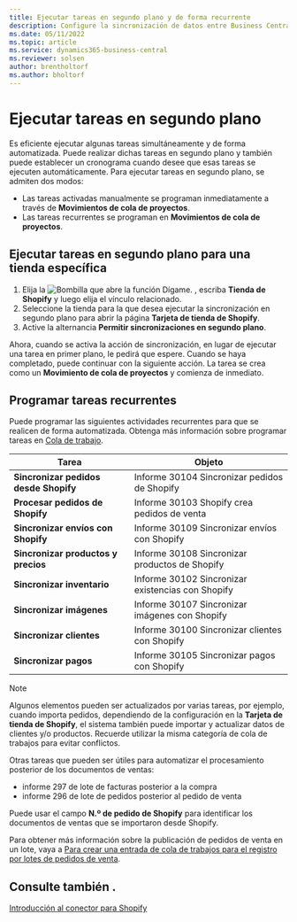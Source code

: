 ```yaml
---
title: Ejecutar tareas en segundo plano y de forma recurrente
description: Configure la sincronización de datos entre Business Central y Shopify en segundo plano.
ms.date: 05/11/2022
ms.topic: article
ms.service: dynamics365-business-central
ms.reviewer: solsen
author: brentholtorf
ms.author: bholtorf
---
```


# <a name="run-tasks-in-the-background"></a>Ejecutar tareas en segundo plano

Es eficiente ejecutar algunas tareas simultáneamente y de forma automatizada. Puede realizar dichas tareas en segundo plano y también puede establecer un cronograma cuando desee que esas tareas se ejecuten automáticamente. Para ejecutar tareas en segundo plano, se admiten dos modos:

- Las tareas activadas manualmente se programan inmediatamente a través de **Movimientos de cola de proyectos**.
- Las tareas recurrentes se programan en **Movimientos de cola de proyectos**.

## <a name="run-tasks-in-the-background-for-a-specific-shop"></a>Ejecutar tareas en segundo plano para una tienda específica

1. Elija la ![Bombilla que abre la función Dígame.](../media/ui-search/search_small.png "Dígame qué desea hacer") , escriba **Tienda de Shopify** y luego elija el vínculo relacionado.
2. Seleccione la tienda para la que desea ejecutar la sincronización en segundo plano para abrir la página **Tarjeta de tienda de Shopify**.
3. Active la alternancia **Permitir sincronizaciones en segundo plano**.

Ahora, cuando se activa la acción de sincronización, en lugar de ejecutar una tarea en primer plano, le pedirá que espere. Cuando se haya completado, puede continuar con la siguiente acción. La tarea se crea como un **Movimiento de cola de proyectos** y comienza de inmediato.

## <a name="to-schedule-recurring-tasks"></a>Programar tareas recurrentes

Puede programar las siguientes actividades recurrentes para que se realicen de forma automatizada. Obtenga más información sobre programar tareas en [Cola de trabajo](../admin-job-queues-schedule-tasks.md).

|Tarea|Objeto|
|------|------------|
|**Sincronizar pedidos desde Shopify**|Informe 30104 Sincronizar pedidos de Shopify|
|**Procesar pedidos de Shopify**|Informe 30103 Shopify crea pedidos de venta|
|**Sincronizar envíos con Shopify**|Informe 30109 Sincronizar envíos con Shopify|
|**Sincronizar productos y precios**|Informe 30108 Sincronizar productos de Shopify|
|**Sincronizar inventario**|Informe 30102 Sincronizar existencias con Shopify|
|**Sincronizar imágenes**|Informe 30107 Sincronizar imágenes con Shopify|
|**Sincronizar clientes**|Informe 30100 Sincronizar clientes con Shopify|
|**Sincronizar pagos**|Informe 30105 Sincronizar pagos con Shopify|

> [!NOTE]
> Algunos elementos pueden ser actualizados por varias tareas, por ejemplo, cuando importa pedidos, dependiendo de la configuración en la **Tarjeta de tienda de Shopify**, el sistema también puede importar y actualizar datos de clientes y/o productos. Recuerde utilizar la misma categoría de cola de trabajos para evitar conflictos.

Otras tareas que pueden ser útiles para automatizar el procesamiento posterior de los documentos de ventas:

- informe 297 de lote de facturas posterior a la compra
- informe 296 de lote de pedidos posterior al pedido de venta

Puede usar el campo **N.º de pedido de Shopify** para identificar los documentos de ventas que se importaron desde Shopify.

Para obtener más información sobre la publicación de pedidos de venta en un lote, vaya a [Para crear una entrada de cola de trabajos para el registro por lotes de pedidos de venta](../ui-batch-posting.md#to-create-a-job-queue-entry-for-batch-posting-of-sales-orders).

## <a name="see-also"></a>Consulte también .

[Introducción al conector para Shopify](get-started.md)  

